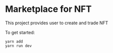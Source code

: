 # Marketplace for NFT

This project provides user to create and trade NFT

To get started:

```shell
yarn add
yarn run dev
```
